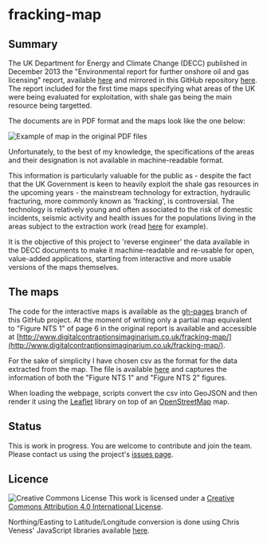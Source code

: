 fracking-map
============

## Summary

The UK Department for Energy and Climate Change (DECC) published in December 2013 the "Environmental report for further onshore oil and gas licensing" report, available [here](https://www.gov.uk/government/consultations/environmental-report-for-further-onshore-oil-and-gas-licensing) and mirrored in this GitHub repository [here](https://github.com/giacecco/fracking-map/tree/master/data/raw/DECC-report). The report included for the first time maps specifying what areas of the UK were being evaluated for exploitation, with shale gas being the main resource being targetted.

The documents are in PDF format and the maps look like the one below:

![Example of map in the original PDF files](https://raw.github.com/giacecco/fracking-map/master/images/map1.png)

Unfortunately, to the best of my knowledge, the specifications of the areas and their designation is not available in machine-readable format.

This information is particularly valuable for the public as - despite the fact that the UK Government is keen to heavily exploit the shale gas resources in the upcoming years - the mainstream technology for extraction, hydraulic fracturing, more commonly known as 'fracking', is controversial. The technology is relatively young and often associated to the risk of domestic incidents, seismic activity and health issues for the populations living in the areas subject to the extraction work (read [here](http://dico.im/1gQpzxI) for example).

It is the objective of this project to 'reverse engineer' the data available in the DECC documents to make it machine-readable and re-usable for open, value-added applications, starting from interactive and more usable versions of the maps themselves.

## The maps

The code for the interactive maps is available as the [gh-pages](https://github.com/giacecco/fracking-map/tree/gh-pages) branch of this GitHub project. At the moment of writing only a partial map equivalent to "Figure NTS 1" of page 6 in the original report is available and accessible at [http://www.digitalcontraptionsimaginarium.co.uk/fracking-map/](http://www.digitalcontraptionsimaginarium.co.uk/fracking-map/). 

For the sake of simplicity I have chosen csv as the format for the data extracted from the map. The file is available [here](https://github.com/giacecco/fracking-map/blob/gh-pages/data.csv) and captures the information of both the "Figure NTS 1" and "Figure NTS 2" figures. 

When loading the webpage, scripts convert the csv into GeoJSON and then render it using the [Leaflet](http://leafletjs.com) library on top of an [OpenStreetMap](http://www.openstreetmap.org) map.

## Status

This is work in progress. You are welcome to contribute and join the team. Please contact us using the project's [issues page](https://github.com/giacecco/fracking-map/issues). 

## Licence

![Creative Commons License](http://i.creativecommons.org/l/by/4.0/88x31.png "Creative Commons License") This work is licensed under a [Creative Commons Attribution 4.0 International License](http://creativecommons.org/licenses/by/4.0/).

Northing/Easting to Latitude/Longitude conversion is done using Chris Veness' JavaScript libraries available [here](http://www.movable-type.co.uk/scripts/latlong-gridref.html).